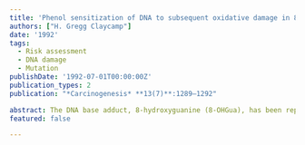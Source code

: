 ```yaml
---
title: 'Phenol sensitization of DNA to subsequent oxidative damage in 8-hydroxyguanine assays'
authors: ["H. Gregg Claycamp"]
date: '1992'
tags:
  - Risk assessment
  - DNA damage
  - Mutation
publishDate: '1992-07-01T00:00:00Z'
publication_types: 2
publication: "*Carcinogenesis* **13(7)**:1289–1292" 

abstract: The DNA base adduct, 8-hydroxyguanine (8-OHGua), has been reported to be a key biomarker relevant to carcinogenesis and cellular oxidative stress important in tumor promotion. Although investigators often report artificially high levels of 8-OHGua in DNA samples that have been exposed to phenol solutions and/or air during processing, few quantitative results are available. We show that routine phenol-based DNA purification procedures can increase 8-hydroxydeoxyguanosine (8-OHdG) levels 20-fold in samples that are exposed to air after the phenol is removed from the solutions. Surprisingly, air exposure alone accounts for a significant portion of this increase (4-fold) when compared to dG or DNA samples that have been solubilized in buffers purged with nitrogen. Most importantly, phenol treatments of DNA are shown to sensitize DNA to 8-OHdG formation by subsequent exposures to air. The sensitization of DNA occurs even though extensive dialysis is used between phenol treatment and enzymatic DNA digestion. Alternate procedures, including chlorofornrisoamyl-alcohol extractions, also yield air-sensitive DNA samples. Other artifacts of organic extraction prior to air exposure include alterations in DNA base ratios after nuclease digestions. Overall, these results strongly suggest that studies of 8-OHdG in carcinogenesis should avoid dry conditions, such as lyophilization followed by exposure to air, and that all four of the bases should be monitored before 8-OHdG concentrations are normalized by undamaged deoxynucleoside concentrations. Failure to heed these precautions can lead to 2- to 20-fold overestimates of 8-OHdG in target tissues or in vitro models.'  
featured: false

---
```

 

